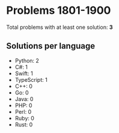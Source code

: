 # Problems 1801-1900

Total problems with at least one solution: **3**

## Solutions per language

- Python: 2
- C#: 1
- Swift: 1
- TypeScript: 1
- C++: 0
- Go: 0
- Java: 0
- PHP: 0
- Perl: 0
- Ruby: 0
- Rust: 0
